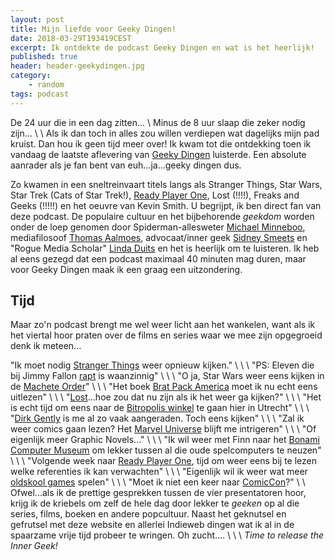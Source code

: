```yaml
---
layout: post
title: Mijn liefde voor Geeky Dingen!
date: 2018-03-29T193419CEST
excerpt: Ik ontdekte de podcast Geeky Dingen en wat is het heerlijk!
published: true
header: header-geekydingen.jpg
category: 
    - random
tags: podcast
---
```

De 24 uur die in een dag zitten...
\\
Minus de 8 uur slaap die zeker nodig zijn...
\\
\\
Als ik dan toch in alles zou willen verdiepen wat dagelijks mijn pad kruist. Dan hou ik geen tijd meer over! Ik kwam tot die ontdekking toen ik vandaag de laatste aflevering van [Geeky Dingen](https://soundcloud.com/geekydingen) luisterde. Een absolute aanrader als je fan bent van euh...ja...geeky dingen dus. 

Zo kwamen in een sneltreinvaart titels langs als Stranger Things, Star Wars, Star Trek (Cats of Star Trek!), [Ready Player One](http://readyplayeronemovie.com/), Lost (!!!!), Freaks and Geeks (!!!!!) en het oeuvre van Kevin Smith. U begrijpt, ik ben direct fan van deze podcast. De populaire cultuur en het bijbehorende _geekdom_ worden onder de loep genomen door Spiderman-allesweter [Michael Minneboo](http://www.michaelminneboo.nl/), mediafilosoof [Thomas Aalmoes](https://twitter.com/thomaalmoes), advocaat/inner geek [Sidney Smeets](https://twitter.com/advocaatsmeets) en "Rogue Media Scholar" [Linda Duits](https://twitter.com/lalalalinder) en het is heerlijk om te luisteren. Ik heb al eens gezegd dat een podcast maximaal 40 minuten mag duren, maar voor Geeky Dingen maak ik een graag een uitzondering. 

## Tijd
Maar zo'n podcast brengt me wel weer licht aan het wankelen, want als ik het viertal hoor praten over de films en series waar we mee zijn opgegroeid denk ik meteen...

"Ik moet nodig [Stranger Things](http://www.mtv.co.uk/stranger-things/news/this-fan-theory-that-stranger-things-and-it-are-connected-is-way-too-freaky-to-deal-with) weer opnieuw kijken."
\\
\\
\\
"PS: Eleven die bij Jimmy Fallon [rapt](https://www.youtube.com/watch?v=ZE7TS2Rituo) is waanzinnig"
\\
\\
\\
"O ja, Star Wars weer eens kijken in de [Machete Order](http://www.nomachetejuggling.com/2011/11/11/the-star-wars-saga-suggested-viewing-order/)"
\\
\\
\\
"Het boek [Brat Pack America](https://www.amazon.com/gp/product/B01L62VCAC/ref=kinw_myk_ro_title) moet ik nu echt eens uitlezen"
\\
\\
\\
"[Lost](http://ericknowsitall.com/ultimate-lost-theory/)...hoe zou dat nu zijn als ik het weer ga kijken?"
\\
\\
\\
"Het is echt tijd om eens naar de [Bitropolis winkel](https://bitropolis.nl/) te gaan hier in Utrecht"
\\
\\
\\
"[Dirk Gently](http://www.metacritic.com/tv/dirk-gentlys-holistic-detective-agency) is me al zo vaak aangeraden. Toch eens kijken"
\\
\\
\\
"Zal ik weer comics gaan lezen? Het [Marvel Universe](https://www.youtube.com/watch?v=s2bNw5Ye8Ek) blijft me intrigeren"
\\
\\
\\
"Of eigenlijk meer Graphic Novels..."
\\
\\
\\
"Ik wil weer met Finn naar het [Bonami Computer Museum](https://computermuseum.nl/) om lekker tussen al die oude spelcomputers te neuzen"
\\
\\
\\
"Volgende week naar [Ready Player One](http://readyplayeronemovie.com/), tijd om weer eens bij te lezen welke referenties ik kan verwachten"
\\
\\
\\
"Eigenlijk wil ik weer wat meer [oldskool games](http://openemu.org/) spelen"
\\
\\
\\
"Moet ik niet een keer naar [ComicCon](http://www.dutchcomiccon.com/)?"
\\
\\
Ofwel...als ik de prettige gesprekken tussen de vier presentatoren hoor, krijg ik de kriebels om zelf de hele dag door lekker te _geeken_ op al die series, films, boeken en andere popcultuur. Naast het geknutsel en gefrutsel met deze website en allerlei Indieweb dingen wat ik al in de spaarzame vrije tijd probeer te wringen. Oh zucht....
\\
\\
\\
*Time to release the Inner Geek!*